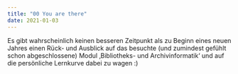 ```yaml
---
title: "00 You are there"
date: 2021-01-03
---
```

Es gibt wahrscheinlich keinen besseren Zeitpunkt als zu Beginn eines neuen Jahres einen Rück- und Ausblick auf das besuchte (und zumindest gefühlt schon abgeschlossene) Modul ‚Bibliotheks- und Archivinformatik‘ und auf die persönliche Lernkurve dabei zu wagen :)

